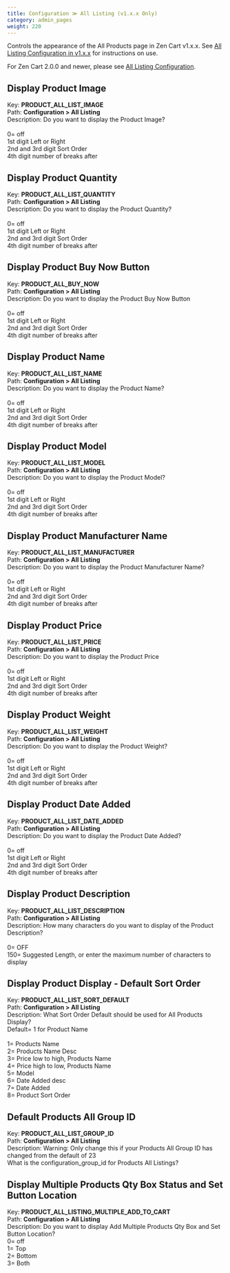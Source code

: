 ```yaml
---
title: Configuration ≫ All Listing (v1.x.x Only)
category: admin_pages
weight: 220 
---
```


Controls the appearance of the All Products page in Zen Cart v1.x.x. See <a href="/user/template/new_featured_all_listing_page_configuration_v1/">All Listing Configuration in v1.x.x</a> for instructions on use.

For Zen Cart 2.0.0 and newer, please see <a href="/user/template/new_featured_all_listing_page_configuration/">All Listing Configuration</a>.

<h2 id="display_product_image">Display Product Image</h2>

<div class='indent'>Key: <b>PRODUCT_ALL_LIST_IMAGE</b><br />
Path: <b>Configuration > All Listing</b><br />
Description: Do you want to display the Product Image?<br /><br />0= off<br />1st digit Left or Right<br />2nd and 3rd digit Sort Order<br />4th digit number of breaks after<br /></div>


<h2 id="display_product_quantity">Display Product Quantity</h2>

<div class='indent'>Key: <b>PRODUCT_ALL_LIST_QUANTITY</b><br />
Path: <b>Configuration > All Listing</b><br />
Description: Do you want to display the Product Quantity?<br /><br />0= off<br />1st digit Left or Right<br />2nd and 3rd digit Sort Order<br />4th digit number of breaks after<br /></div>


<h2 id="display_product_buy_now_button">Display Product Buy Now Button</h2>

<div class='indent'>Key: <b>PRODUCT_ALL_BUY_NOW</b><br />
Path: <b>Configuration > All Listing</b><br />
Description: Do you want to display the Product Buy Now Button<br /><br />0= off<br />1st digit Left or Right<br />2nd and 3rd digit Sort Order<br />4th digit number of breaks after<br /></div>


<h2 id="display_product_name">Display Product Name</h2>

<div class='indent'>Key: <b>PRODUCT_ALL_LIST_NAME</b><br />
Path: <b>Configuration > All Listing</b><br />
Description: Do you want to display the Product Name?<br /><br />0= off<br />1st digit Left or Right<br />2nd and 3rd digit Sort Order<br />4th digit number of breaks after<br /></div>


<h2 id="display_product_model">Display Product Model</h2>

<div class='indent'>Key: <b>PRODUCT_ALL_LIST_MODEL</b><br />
Path: <b>Configuration > All Listing</b><br />
Description: Do you want to display the Product Model?<br /><br />0= off<br />1st digit Left or Right<br />2nd and 3rd digit Sort Order<br />4th digit number of breaks after<br /></div>


<h2 id="display_product_manufacturer_name">Display Product Manufacturer Name</h2>

<div class='indent'>Key: <b>PRODUCT_ALL_LIST_MANUFACTURER</b><br />
Path: <b>Configuration > All Listing</b><br />
Description: Do you want to display the Product Manufacturer Name?<br /><br />0= off<br />1st digit Left or Right<br />2nd and 3rd digit Sort Order<br />4th digit number of breaks after<br /></div>


<h2 id="display_product_price">Display Product Price</h2>

<div class='indent'>Key: <b>PRODUCT_ALL_LIST_PRICE</b><br />
Path: <b>Configuration > All Listing</b><br />
Description: Do you want to display the Product Price<br /><br />0= off<br />1st digit Left or Right<br />2nd and 3rd digit Sort Order<br />4th digit number of breaks after<br /></div>


<h2 id="display_product_weight">Display Product Weight</h2>

<div class='indent'>Key: <b>PRODUCT_ALL_LIST_WEIGHT</b><br />
Path: <b>Configuration > All Listing</b><br />
Description: Do you want to display the Product Weight?<br /><br />0= off<br />1st digit Left or Right<br />2nd and 3rd digit Sort Order<br />4th digit number of breaks after<br /></div>


<h2 id="display_product_date_added">Display Product Date Added</h2>

<div class='indent'>Key: <b>PRODUCT_ALL_LIST_DATE_ADDED</b><br />
Path: <b>Configuration > All Listing</b><br />
Description: Do you want to display the Product Date Added?<br /><br />0= off<br />1st digit Left or Right<br />2nd and 3rd digit Sort Order<br />4th digit number of breaks after<br /></div>


<h2 id="display_product_description">Display Product Description</h2>

<div class='indent'>Key: <b>PRODUCT_ALL_LIST_DESCRIPTION</b><br />
Path: <b>Configuration > All Listing</b><br />
Description: How many characters do you want to display of the Product Description?<br /><br />0= OFF<br />150= Suggested Length, or enter the maximum number of characters to display</div>


<h2 id="display_product_display__default_sort_order">Display Product Display - Default Sort Order</h2>

<div class='indent'>Key: <b>PRODUCT_ALL_LIST_SORT_DEFAULT</b><br />
Path: <b>Configuration > All Listing</b><br />
Description: What Sort Order Default should be used for All Products Display?<br />Default= 1 for Product Name<br /><br />1= Products Name<br />2= Products Name Desc<br />3= Price low to high, Products Name<br />4= Price high to low, Products Name<br />5= Model<br />6= Date Added desc<br />7= Date Added<br />8= Product Sort Order</div>


<h2 id="default_products_all_group_id">Default Products All Group ID</h2>

<div class='indent'>Key: <b>PRODUCT_ALL_LIST_GROUP_ID</b><br />
Path: <b>Configuration > All Listing</b><br />
Description: Warning: Only change this if your Products All Group ID has changed from the default of 23<br />What is the configuration_group_id for Products All Listings?</div>


<h2 id="display_multiple_products_qty_box_status_and_set_button_location">Display Multiple Products Qty Box Status and Set Button Location</h2>

<div class='indent'>Key: <b>PRODUCT_ALL_LISTING_MULTIPLE_ADD_TO_CART</b><br />
Path: <b>Configuration > All Listing</b><br />
Description: Do you want to display Add Multiple Products Qty Box and Set Button Location?<br />0= off<br />1= Top<br />2= Bottom<br />3= Both</div>


